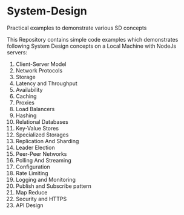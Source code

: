 # System-Design
Practical examples to demonstrate various SD concepts

This Repository contains simple code examples which demonstrates following System Design concepts on a Local Machine with NodeJs servers:
1. Client-Server Model
2. Network Protocols
3. Storage
4. Latency and Throughput
5. Availability
6. Caching
7. Proxies
8. Load Balancers
9. Hashing
10. Relational Databases
11. Key-Value Stores
12. Specialized Storages
13. Replication And Sharding
14. Leader Election
15. Peer-Peer Networks
16. Polling And Streaming
17. Configuration
18. Rate Limiting
19. Logging and Monitoring
20. Publish and Subscribe pattern
21. Map Reduce
22. Security and HTTPS
23. API Design
